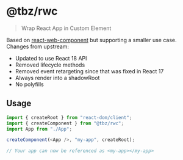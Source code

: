 # @tbz/rwc

> Wrap React App in Custom Element

Based on [react-web-component](https://github.com/LukasBombach/react-web-component) but supporting a smaller use case. Changes from upstream:

- Updated to use React 18 API
- Removed lifecycle methods
- Removed event retargeting since that was fixed in React 17
- Always render into a shadowRoot
- No polyfills

## Usage

```js
import { createRoot } from "react-dom/client";
import { createComponent } from "@tbz/rwc";
import App from "./App";

createComponent(<App />, "my-app", createRoot);

// Your app can now be referenced as <my-app></my-app>
```
